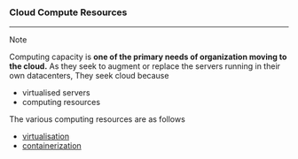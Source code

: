 ### Cloud Compute Resources
---
>[!note]
>Computing capacity is **one of the primary needs of organization moving to the cloud.** As they seek to augment or replace the servers running in their own datacenters, They seek cloud because 
>- virtualised servers
>- computing resources 

The various computing resources are as follows 
- [virtualisation](virtualisation.md)
- [containerization](containerization.md)

